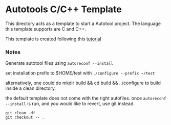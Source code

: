 # Autotools C/C++ Template
This directory acts as a template to start a Autotool project.
The language this template supports are C and C++.

This template is created following this [tutorial](https://www.lrde.epita.fr/~adl/dl/autotools.pdf)

### Notes
Generate autotool files using `autoreconf --install`

set installation prefix to $HOME/test with `./configure --prefix ~/test`

alternatively, one could do mkdir build && cd build && ../configure to build inside a clean directory.

the default template does not come with the right autofiles. once `autoreconf --install` is run, and you would like to revert, use git instead.
```
git clean -df
git checkout -- .
```
